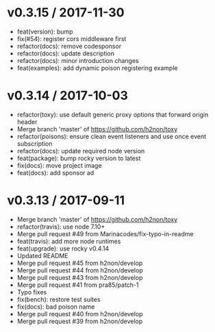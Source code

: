 
v0.3.15 / 2017-11-30
====================

  * feat(version): bump
  * fix(#54): register cors middleware first
  * refactor(docs): remove codesponsor
  * refactor(docs): update description
  * refactor(docs): minor introduction changes
  * feat(examples): add dynamic poison registering example

v0.3.14 / 2017-10-03
====================

  * refactor(toxy): use default generic proxy options that forward origin header
  * Merge branch 'master' of https://github.com/h2non/toxy
  * refactor(poisons): ensure clean event listeners and use once event subscription
  * refactor(docs): update required node version
  * feat(package): bump rocky version to latest
  * fix(docs): move project image
  * feat(docs): add sponsor ad

v0.3.13 / 2017-09-11
====================

  * Merge branch 'master' of https://github.com/h2non/toxy
  * refactor(travis): use node 7.10+
  * Merge pull request #49 from Marinacodes/fix-typo-in-readme
  * feat(travis): add more node runtimes
  * feat(upgrade): use rocky v0.4.14
  * Updated README
  * Merge pull request #45 from h2non/develop
  * Merge pull request #44 from h2non/develop
  * Merge pull request #43 from h2non/develop
  * Merge pull request #41 from pra85/patch-1
  * Typo fixes
  * fix(bench): restore test suites
  * fix(docs): bad poison name
  * Merge pull request #40 from h2non/develop
  * Merge pull request #39 from h2non/develop
